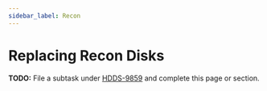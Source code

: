 ```yaml
---
sidebar_label: Recon
---
```


# Replacing Recon Disks

**TODO:** File a subtask under [HDDS-9859](https://issues.apache.org/jira/browse/HDDS-9859) and complete this page or section.
